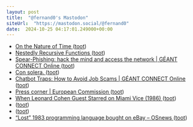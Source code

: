 ```yaml
---
layout: post
title:  "@fernand0's Mastodon"
siteUrl:  "https://mastodon.social/@fernand0"
date:  2024-10-25 04:17:01.249000+00:00
---
```

*  [On the Nature of Time ](https://writings.stephenwolfram.com/2024/10/on-the-nature-of-time) ([toot](https://mastodon.social/@fernand0/113366127165345501))
*  [Nestedly Recursive Functions ](https://writings.stephenwolfram.com/2024/09/nestedly-recursive-functions) ([toot](https://mastodon.social/@fernand0/113365449455149868))
*  [Spear-Phishing: hack the mind and access the network \| GÉANT CONNECT Online ](https://connect.geant.org/2024/10/15/spear-phishing-hack-the-mind-and-access-the-networ) ([toot](https://mastodon.social/@fernand0/113363548645311676))
*  [Con solera. ](https://avecesunafoto.wordpress.com/2024/10/24/con-solera) ([toot](https://mastodon.social/@fernand0/113363530229688474))
*  [Chatbot Traps: How to Avoid Job Scams \| GÉANT CONNECT Online ](https://connect.geant.org/2024/10/14/chatbot-traps-how-to-avoid-job-scam) ([toot](https://mastodon.social/@fernand0/113363340499745207))
*  [Press corner \|  European Commission   ](https://ec.europa.eu/commission/presscorner/detail/en/mex_24_5324) ([toot](https://mastodon.social/@fernand0/113363058214249132))
*  [When Leonard Cohen Guest Starred on Miami Vice (1986) ](https://www.openculture.com/2024/10/when-leonard-cohen-guest-starred-on-miami-vice-1986.htm) ([toot](https://mastodon.social/@fernand0/113362811759911491))
*  [ ](https://mastodon.social/users/fernand0/statuses/113362686979718270/activity) ([toot](https://mastodon.social/users/fernand0/statuses/113362686979718270/activity))
*  [ ](https://mastodon.social/@runjaj) ([toot](https://mastodon.social/@fernand0/113362686820570744))
*  [“Lost” 1983 programming language bought on eBay  –  OSnews ](https://www.osnews.com/story/140866/lost-1983-programming-language-bought-on-ebay) ([toot](https://mastodon.social/@fernand0/113362064267265799))

